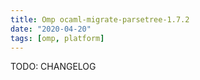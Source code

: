 ```yaml
---
title: Omp ocaml-migrate-parsetree-1.7.2
date: "2020-04-20"
tags: [omp, platform]
---
```


TODO: CHANGELOG
